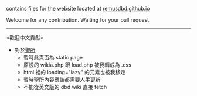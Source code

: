 contains files for the website located at [remusdbd.github.io]()<br>

Welcome for any contribution. Waiting for your pull request.<br>

-----------

<歡迎中文貢獻><br>
- 對於[聖所](https://remusdbd.github.io/docs/tools/tools.html) <br>
  - 暫時此頁面為 static page<br>
  - 原設的 wikia.php 跟 load.php 被我轉成為 .css<br>
  - html 裡的 loading="lazy" 的元素也被我移走<br>
  - 暫時聖所內容應該都需要人手更新<br>
  - 不能從英文版的 dbd wiki 直接 fetch<br>
